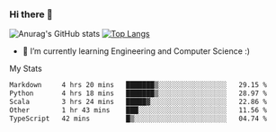 ### Hi there 👋

![Anurag's GitHub stats](https://github-readme-stats.vercel.app/api?username=MatteoIorio11&show_icons=true&theme=dark) 
[![Top Langs](https://github-readme-stats.vercel.app/api/top-langs/?username=MatteoIorio11&theme=dark)](https://github.com/MatteoIorio11/github-readme-stats)

- 🌱 I’m currently learning Engineering and Computer Science :)

<!--
**MatteoIorio11/MatteoIorio11** is a ✨ _special_ ✨ repository because its `README.md` (this file) appears on your GitHub profile.

Here are some ideas to get you started:

- 🔭 I’m currently working on ...
- 🌱 I’m currently learning ...
- 👯 I’m looking to collaborate on ...
- 🤔 I’m looking for help with ...
- 💬 Ask me about ...
- 📫 How to reach me: ...
- 😄 Pronouns: ...
- ⚡ Fun fact: ...
-->
My Stats
<!--START_SECTION:waka-->

```txt
Markdown     4 hrs 20 mins   ███████▒░░░░░░░░░░░░░░░░░   29.15 %
Python       4 hrs 18 mins   ███████▒░░░░░░░░░░░░░░░░░   28.97 %
Scala        3 hrs 24 mins   █████▓░░░░░░░░░░░░░░░░░░░   22.86 %
Other        1 hr 43 mins    ███░░░░░░░░░░░░░░░░░░░░░░   11.56 %
TypeScript   42 mins         █▒░░░░░░░░░░░░░░░░░░░░░░░   04.74 %
```

<!--END_SECTION:waka-->
